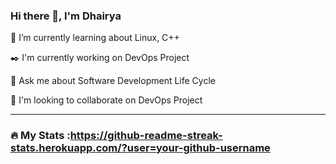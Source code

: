 ###                                                                  Hi there 👋, I'm Dhairya
🌱 I’m currently learning about Linux, C++

✒️ I'm currently working on DevOps Project

💬 Ask me about Software Development Life Cycle

👯 I'm looking to collaborate on DevOps Project

---
### :fire: My Stats :https://github-readme-streak-stats.herokuapp.com/?user=your-github-username
